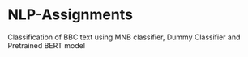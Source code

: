# NLP-Assignments


Classification of BBC text using MNB classifier, Dummy Classifier and Pretrained BERT model
